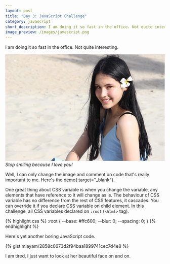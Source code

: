 ```yaml
---
layout: post
title: "Day 3: JavaScript Challenge"
category: javascript
short_description: I am doing it so fast in the office. Not quite interesting.
image_preview: /images/javascript.png
---
```


I am doing it so fast in the office. Not quite interesting.

<div class="blog-post-image">
  <img src="/images/lala_again.jpg" alt="Oh God, she is beauitiful">
  <em>Stop smiling because I love you!</em>
</div>

Well, I can only change the image and comment on code that's really
important to me. Here's the [demo](/demo_day3){:target="_blank"}.

One great thing about CSS variable is when you change the variable,
any elements that have reference to it will change as is. The behaviour of CSS
variable has no difference from the rest of CSS features, it cascades. You can
override it if you declare CSS variable on child element. In this challenge,
all CSS variables declared on `:root` (`<html>` tag).

{% highlight css %}
  :root {
    --base: #ffc600;
    --blur: 0;
    --spacing: 0;
  }
{% endhighlight %}

Here's yet another boring JavaScript code.

{% gist miayam/2858c0673d2f94baa1899741cec7d4e8 %}

I am tired, I just want to look at her beautiful face on and on.
